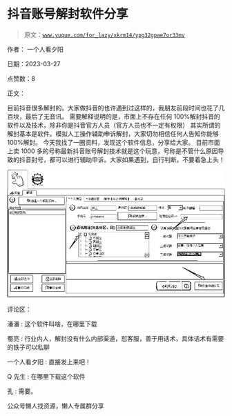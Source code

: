 # 抖音账号解封软件分享

> 原文：[`www.yuque.com/for_lazy/xkrm14/ypg32gpae7or33mv`](https://www.yuque.com/for_lazy/xkrm14/ypg32gpae7or33mv)



作者： 一个人看夕阳



日期：2023-03-27



点赞数：8



正文：



目前抖音很多解封的。大家做抖音的也许遇到过这样的，我朋友前段时间也花了几百块，最后了无音讯。 需要解释说明的是，市面上不存在任何 100%解封抖音的软件以及技术，除非你是抖音官方人员（官方人员也不一定有权限） 其实所谓的解封基本是软件。模拟人工操作辅助申诉解封，大家切勿相信任何人告知你能够 100%解封。 今天我找了一圈资料，发现这个软件信息，分享给大家。 目前市面上卖 1000 多的号称最新抖音账号解封技术就是这个玩意，号称是不管什么原因导致的抖音封号，都可以进行辅助申诉。大家如果遇到，自行判断。不要着急上头！



![](img/7082fb8a349a0cc8bf7f491d4355b126.png)  

评论区：



潘潘 : 这个软件叫啥，在哪里下载



蜀亮 : 行业内人，解封没有什么内部渠道，怼客服，善于用话术，具体话术有需要的铁子可以私聊



一个人看夕阳 : 直接发上来吧！



Q 先生 : 在哪里下载这个软件



孔 : 需要。



公众号懒人找资源，懒人专属群分享

